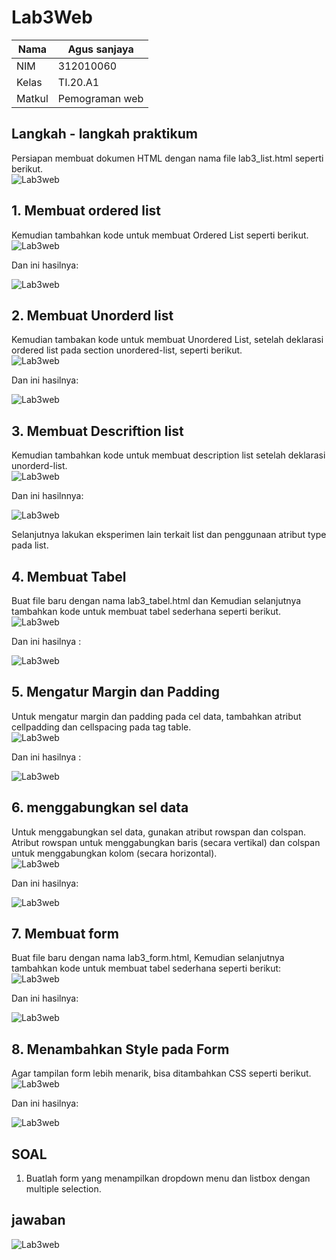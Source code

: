 # Lab3Web

| Nama          | Agus sanjaya   |
|-------------- | ---------------|
| NIM           | 312010060      |
| Kelas         | TI.20.A1       |
| Matkul        | Pemograman web |


## Langkah - langkah praktikum
Persiapan membuat dokumen HTML dengan nama file lab3_list.html seperti berikut.<br>
![Lab3web](img/langkah%20langkah.PNG)

## 1. Membuat ordered list
Kemudian tambahkan kode untuk membuat Ordered List seperti berikut.<br>
![Lab3web](img/kode%20ordered%20list.PNG)

 Dan ini hasilnya:<br>

![Lab3web](img/membuat%20ordered%20list.PNG)

## 2. Membuat Unorderd list
Kemudian tambakan kode untuk membuat Unordered List, setelah deklarasi ordered list pada
section unordered-list, seperti berikut.<br>
![Lab3web](img/kode%20unorderd%20list.PNG)

Dan ini hasilnya:<br>

![Lab3web](img/membuat%20unorderd%20list.PNG)

## 3. Membuat Descriftion list
Kemudian tambahkan kode untuk membuat description list setelah deklarasi unorderd-list.<br>
![Lab3web](img/kode%20membuat%20desciftion%20list.PNG)

Dan ini hasilnnya:<br>

![Lab3web](img/membuat%20descriftion%20list.PNG)

Selanjutnya lakukan eksperimen lain terkait list dan penggunaan atribut type pada list.<br>

## 4. Membuat Tabel
Buat file baru dengan nama lab3_tabel.html dan Kemudian selanjutnya tambahkan kode untuk membuat tabel sederhana seperti berikut.<br>
![Lab3web](img/kode%20membuat%20tabel.PNG)

Dan ini hasilnya :<br>

![Lab3web](img/membuat%20tabel.PNG)

## 5. Mengatur Margin dan Padding
Untuk mengatur margin dan padding pada cel data, tambahkan atribut cellpadding dan
cellspacing pada tag table.<br>
![Lab3web](img/tabel%20tebal.PNG)

Dan ini hasilnya :<br>

![Lab3web](img/membuat%20tabel%20tebal.PNG)

## 6. menggabungkan sel data
Untuk menggabungkan sel data, gunakan atribut rowspan dan colspan. Atribut rowspan untuk
menggabungkan baris (secara vertikal) dan colspan untuk menggabungkan kolom (secara
horizontal).<br>
![Lab3web](img/kode%20menggabungkan%20sel%20data.PNG)<br>

Dan ini hasilnya:<br>

![Lab3web](img/menggabungkan%20sel%20data.PNG)<br>

## 7. Membuat form
Buat file baru dengan nama lab3_form.html, Kemudian selanjutnya tambahkan kode untuk membuat tabel sederhana seperti berikut:<br>
![Lab3web](img/kode%20membuat%20form.PNG)<br>

Dan ini hasilnya:<br>

![Lab3web](img/membuat%20form.PNG)

## 8. Menambahkan Style pada Form
Agar tampilan form lebih menarik, bisa ditambahkan CSS seperti berikut.<br>
![Lab3web](img/kode%20style%20css.PNG)<br>

Dan ini hasilnya:<br>

![Lab3web](img/style%20css.PNG)<br>

## SOAL 
1. Buatlah form yang menampilkan dropdown menu dan listbox dengan multiple selection.<br>
## jawaban<br>
![Lab3web](img/jawaban.PNG)
